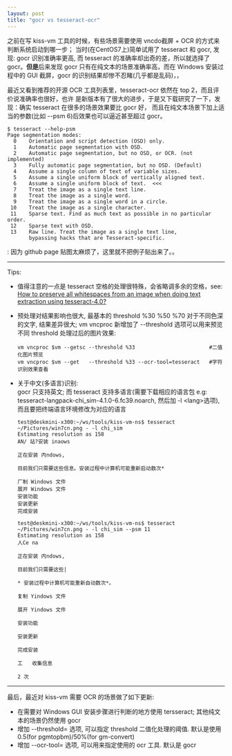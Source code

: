 ```yaml
---
layout: post
title: "gocr vs tesseract-ocr"
---
```


之前在写 kiss-vm 工具的时候，有些场景需要使用 vncdo截屏 + OCR 的方式来判断系统启动到哪一步；
当时(在CentOS7上)简单试用了 tesseract 和 gocr, 发现: gocr 识别准确率更高, 而 tesseract
的准确率却出奇的差，所以就选择了 gocr。**但是**后来发现 gocr 只有在纯文本的场景准确率高，而在 
Windows 安装过程中的 GUI 截屏，gocr 的识别结果却惨不忍睹(几乎都是乱码)，，

最近又看到推荐的开源 OCR 工具列表里，tesseract-ocr 依然在 top 2，而且评价说准确率也很好，也许
是新版本有了很大的进步，于是又下载研究了一下，发现：确实 tesseract 在很多的场景效果要比 gocr 好，
而且在纯文本场景下加上适当的参数(比如 --psm 6)后效果也可以逼近甚至超过 gocr。  
```
$ tesseract --help-psm  
Page segmentation modes:
  0    Orientation and script detection (OSD) only.
  1    Automatic page segmentation with OSD.
  2    Automatic page segmentation, but no OSD, or OCR. (not implemented)
  3    Fully automatic page segmentation, but no OSD. (Default)
  4    Assume a single column of text of variable sizes.
  5    Assume a single uniform block of vertically aligned text.
  6    Assume a single uniform block of text.  <<<
  7    Treat the image as a single text line.
  8    Treat the image as a single word.
  9    Treat the image as a single word in a circle.
 10    Treat the image as a single character.
 11    Sparse text. Find as much text as possible in no particular order.
 12    Sparse text with OSD.
 13    Raw line. Treat the image as a single text line,
       bypassing hacks that are Tesseract-specific.
```

: 因为 github page 贴图太麻烦了，这里就不把例子贴出来了。。

---
Tips:
- 值得注意的一点是 tesseract 空格的处理很特殊，会省略调多余的空格，see:  
    [How to preserve all whitespaces from an image when doing text extraction using tesseract-4.0?](https://stackoverflow.com/questions/61250577/how-to-preserve-all-whitespaces-from-an-image-when-doing-text-extraction-using-t)
- 预处理对结果影响也很大, 最基本的 threshold %30 %50 %70 对于不同色深的文字, 结果差异很大; vm vncproc 新增加了 --threshold 选项可以用来预览不同 threshold 处理过后的图片效果:
  ```
  vm vncproc $vm --getsc --threshold %33                        #二值化图片预览  
  vm vncproc $vm --get   --threshold %33 --ocr-tool=tesseract   #字符识别效果查看
  ```
- 关于中文(多语言)识别:  
  gocr 只支持英文; 而 tesseract 支持多语言(需要下载相应的语言包 e.g: tesseract-langpack-chi_sim-4.1.0-6.fc39.noarch, 然后加 -l \<lang>选项), 而且要把终端语言环境修改为对应的语言  
  ```
  test@deskmini-x300:~/ws/tools/kiss-vm-ns$ tesseract ~/Pictures/win7cn.png - -l chi_sim
  Estimating resolution as 158
  AN/ 站?安装 inaows

  正在安装 内ndows,

  目前我们只需要这些信息。安装过程中计算机可能重新启动数次*

  厂制 Windows 文件
  展开 Windows 文件
  安装功能
  安装更新
  完成安装
  ```

  ```
  test@deskmini-x300:~/ws/tools/kiss-vm-ns$ tesseract ~/Pictures/win7cn.png - -l chi_sim --psm 11
  Estimating resolution as 158
  人Ce na

  正在安装 内ndows,

  目前我们只需要这些|

  * 安装过程中计算机可能重新自动数次*。

  复制 Yindows 文件

  展开 Yindows 文件

  安装功能

  安装更新

  完成安装

  工   收集信息

  2 次
  ```

---
最后，最近对 kiss-vm 需要 OCR 的场景做了如下更新:  
- 在需要对 Windows GUI 安装步骤进行判断的地方使用 tersseract; 其他纯文本的场景仍然使用 gocr
- 增加 --threshold= 选项, 可以指定 threshold 二值化处理的阈值. 默认是使用 0.5(for pgmtopbm)/50%(for gm-convert)
- 增加 --ocr-tool= 选项, 可以用来指定使用的 ocr 工具. 默认是 gocr
